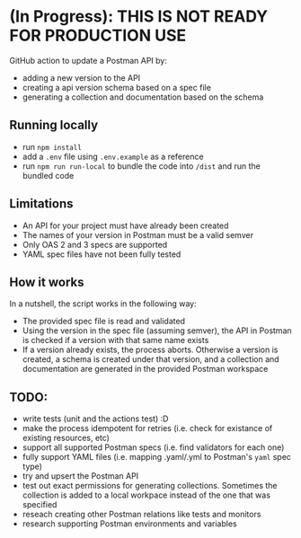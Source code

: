 # (In Progress): THIS IS NOT READY FOR PRODUCTION USE

GitHub action to update a Postman API by:
 - adding a new version to the API
 - creating a api version schema based on a spec file
 - generating a collection and documentation based on the schema

## Running locally
- run `npm install`
- add a `.env` file using `.env.example` as a reference
- run `npm run run-local` to bundle the code into `/dist` and run the bundled code

## Limitations
- An API for your project must have already been created
- The names of your version in Postman must be a valid semver
- Only OAS 2 and 3 specs are supported
- YAML spec files have not been fully tested

## How it works

In a nutshell, the script works in the following way:
- The provided spec file is read and validated
- Using the version in the spec file (assuming semver), the API in Postman is checked if a version with that same name exists
- If a version already exists, the process aborts. Otherwise a version is created, a schema is created under that version, and a collection and documentation are generated in the provided Postman workspace

## TODO:
- write tests (unit and the actions test) :D
- make the process idempotent for retries (i.e. check for existance of existing resources, etc)
- support all supported Postman specs (i.e. find validators for each one)
- fully support YAML files (i.e. mapping .yaml/.yml to Postman's `yaml` spec type)
- try and upsert the Postman API
- test out exact permissions for generating collections. Sometimes the collection is added to a local workpace instead of the one that was specified
- reseach creating other Postman relations like tests and monitors
- research supporting Postman environments and variables